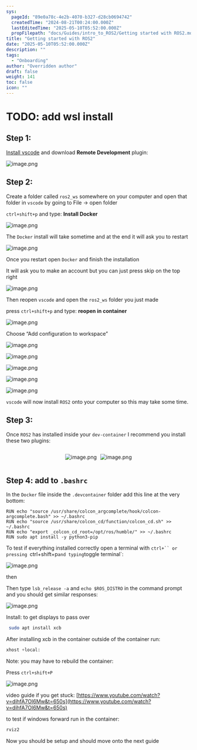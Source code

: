 ```yaml
---
sys:
  pageId: "89e0a78c-4e2b-4070-b327-d28cb0694742"
  createdTime: "2024-08-21T00:24:00.000Z"
  lastEditedTime: "2025-05-10T05:52:00.000Z"
  propFilepath: "docs/Guides/intro_to_ROS2/Getting started with ROS2.md"
title: "Getting started with ROS2"
date: "2025-05-10T05:52:00.000Z"
description: ""
tags:
  - "Onboarding"
author: "Overridden author"
draft: false
weight: 141
toc: false
icon: ""
---
```


# TODO: add wsl install

## Step 1:

[Install vscode](https://code.visualstudio.com/download) and download **Remote Development** plugin:

![image.png](https://prod-files-secure.s3.us-west-2.amazonaws.com/d518164a-d88e-44d1-a4ee-3adb3bd8bce0/efb52993-1881-4a40-b95e-6f020334f022/image.png?X-Amz-Algorithm=AWS4-HMAC-SHA256&X-Amz-Content-Sha256=UNSIGNED-PAYLOAD&X-Amz-Credential=ASIAZI2LB46634XBEETQ%2F20250523%2Fus-west-2%2Fs3%2Faws4_request&X-Amz-Date=20250523T140845Z&X-Amz-Expires=3600&X-Amz-Security-Token=IQoJb3JpZ2luX2VjEDYaCXVzLXdlc3QtMiJHMEUCIEYTS%2FpF1ExSLXj6Z7mxicNQGXNr34NVqLG9niCqQQuUAiEA4yGvza3dpcU6Fq5vPhRa5G%2BN%2BBxAJIqmiHn4eUYMys4qiAQI7%2F%2F%2F%2F%2F%2F%2F%2F%2F%2F%2FARAAGgw2Mzc0MjMxODM4MDUiDBChudUckav0EYRoUSrcA6uribxyRczRKdGulNw%2F3iWgcOA38Y%2FVgNecpO1%2FZYYfiOCnDGHowYIA2tewyfm5ycTmfjVKcdpL6uFuaf5IWPggNmmGKQBWY8hhFG5JA1nRFDEC9l9DNsjgLThvUB1MS40DgbTHoaKCRCgWWdrdckmQVUBU4tVh1sfbzMuRkuEf3XV4mVGDovun%2FRFDzUVIZco5pqrrD%2BmLXlo3%2F5GneLn2UJdtqK5JCUFdSS7NY%2B%2Fn9yKQOK40O%2FrFjua2%2FUrnXEbKix7EjabwAMDk8yvjA%2FLlliCe87HZaueLTvKA9SCPhBDnRRfgjKtJPZaVstGIUP%2BUSb1cRHv%2BuVvVXncxF4P8DoA4SsrzD3OQ64kPEwTcmRYk1TndEhsFa2Oe9vcVgLQ%2FnWszvjhgg7qs5bVc2BvPCjd2OjuVd9r67ReY%2FONFJRP5g6KDyFeh%2Bk%2BIs4cBBpBAihWHqRBNgAudjH8yjzGs%2FByGkbLrXp0Sm%2F5XAEV1mQzpQz8ZlJmO0M2MYcywKFYL0SVSblJr1YbqdZrvSZQcuAtwBHSHgfMLu5zW%2F96itvHx3w9Ix2DXDRNMZZInTVykGubwH4Xnsuv3n3n8cMriFXUy1rNtrI8U7APyI8Hi0795KP4hGBXNE7p3MMrxwcEGOqUB%2BCHIJ%2FESOW8CtArw1Bwh1FuTV9VIWQMKbM7xsjd8NbFZUt7HPHx6lkvXAEE1%2BRM8j1iqldxKhrIno8Mgn44aN4wbiyOoWM4793K%2BY7EpxM9bw3nZO9fLCekSlFcuf76l407%2Bz7PCM529t%2BWlslm8LtIcsqGidsh%2BZvzwunEfkd8fU9IrbEQRrSPA3P%2BdVnzdGKJGhn4dV4dK3QlzdSIk2bCG5lhF&X-Amz-Signature=416d7a185f763ee2bd281f58b5edd5ed800057db6260221f5abf053a89fe4c59&X-Amz-SignedHeaders=host&x-id=GetObject)

## Step 2:

Create a folder called `ros2_ws` somewhere on your computer and open that folder in `vscode` by going to File → open folder 

`ctrl+shift+p` and type: **Install Docker**

![image.png](https://prod-files-secure.s3.us-west-2.amazonaws.com/d518164a-d88e-44d1-a4ee-3adb3bd8bce0/2269dc0e-1cd5-47ff-bceb-c04ad9b2eab0/image.png?X-Amz-Algorithm=AWS4-HMAC-SHA256&X-Amz-Content-Sha256=UNSIGNED-PAYLOAD&X-Amz-Credential=ASIAZI2LB46634XBEETQ%2F20250523%2Fus-west-2%2Fs3%2Faws4_request&X-Amz-Date=20250523T140845Z&X-Amz-Expires=3600&X-Amz-Security-Token=IQoJb3JpZ2luX2VjEDYaCXVzLXdlc3QtMiJHMEUCIEYTS%2FpF1ExSLXj6Z7mxicNQGXNr34NVqLG9niCqQQuUAiEA4yGvza3dpcU6Fq5vPhRa5G%2BN%2BBxAJIqmiHn4eUYMys4qiAQI7%2F%2F%2F%2F%2F%2F%2F%2F%2F%2F%2FARAAGgw2Mzc0MjMxODM4MDUiDBChudUckav0EYRoUSrcA6uribxyRczRKdGulNw%2F3iWgcOA38Y%2FVgNecpO1%2FZYYfiOCnDGHowYIA2tewyfm5ycTmfjVKcdpL6uFuaf5IWPggNmmGKQBWY8hhFG5JA1nRFDEC9l9DNsjgLThvUB1MS40DgbTHoaKCRCgWWdrdckmQVUBU4tVh1sfbzMuRkuEf3XV4mVGDovun%2FRFDzUVIZco5pqrrD%2BmLXlo3%2F5GneLn2UJdtqK5JCUFdSS7NY%2B%2Fn9yKQOK40O%2FrFjua2%2FUrnXEbKix7EjabwAMDk8yvjA%2FLlliCe87HZaueLTvKA9SCPhBDnRRfgjKtJPZaVstGIUP%2BUSb1cRHv%2BuVvVXncxF4P8DoA4SsrzD3OQ64kPEwTcmRYk1TndEhsFa2Oe9vcVgLQ%2FnWszvjhgg7qs5bVc2BvPCjd2OjuVd9r67ReY%2FONFJRP5g6KDyFeh%2Bk%2BIs4cBBpBAihWHqRBNgAudjH8yjzGs%2FByGkbLrXp0Sm%2F5XAEV1mQzpQz8ZlJmO0M2MYcywKFYL0SVSblJr1YbqdZrvSZQcuAtwBHSHgfMLu5zW%2F96itvHx3w9Ix2DXDRNMZZInTVykGubwH4Xnsuv3n3n8cMriFXUy1rNtrI8U7APyI8Hi0795KP4hGBXNE7p3MMrxwcEGOqUB%2BCHIJ%2FESOW8CtArw1Bwh1FuTV9VIWQMKbM7xsjd8NbFZUt7HPHx6lkvXAEE1%2BRM8j1iqldxKhrIno8Mgn44aN4wbiyOoWM4793K%2BY7EpxM9bw3nZO9fLCekSlFcuf76l407%2Bz7PCM529t%2BWlslm8LtIcsqGidsh%2BZvzwunEfkd8fU9IrbEQRrSPA3P%2BdVnzdGKJGhn4dV4dK3QlzdSIk2bCG5lhF&X-Amz-Signature=653615d245ac6f5d7e6c324f527c9fb49dc8ddacac929d6b7a5b1af9446fab3a&X-Amz-SignedHeaders=host&x-id=GetObject)

The `Docker` install will take sometime and at the end it will ask you to restart

![image.png](https://prod-files-secure.s3.us-west-2.amazonaws.com/d518164a-d88e-44d1-a4ee-3adb3bd8bce0/ed233f78-be33-4b1f-b89c-9c346c0e961e/image.png?X-Amz-Algorithm=AWS4-HMAC-SHA256&X-Amz-Content-Sha256=UNSIGNED-PAYLOAD&X-Amz-Credential=ASIAZI2LB46634XBEETQ%2F20250523%2Fus-west-2%2Fs3%2Faws4_request&X-Amz-Date=20250523T140845Z&X-Amz-Expires=3600&X-Amz-Security-Token=IQoJb3JpZ2luX2VjEDYaCXVzLXdlc3QtMiJHMEUCIEYTS%2FpF1ExSLXj6Z7mxicNQGXNr34NVqLG9niCqQQuUAiEA4yGvza3dpcU6Fq5vPhRa5G%2BN%2BBxAJIqmiHn4eUYMys4qiAQI7%2F%2F%2F%2F%2F%2F%2F%2F%2F%2F%2FARAAGgw2Mzc0MjMxODM4MDUiDBChudUckav0EYRoUSrcA6uribxyRczRKdGulNw%2F3iWgcOA38Y%2FVgNecpO1%2FZYYfiOCnDGHowYIA2tewyfm5ycTmfjVKcdpL6uFuaf5IWPggNmmGKQBWY8hhFG5JA1nRFDEC9l9DNsjgLThvUB1MS40DgbTHoaKCRCgWWdrdckmQVUBU4tVh1sfbzMuRkuEf3XV4mVGDovun%2FRFDzUVIZco5pqrrD%2BmLXlo3%2F5GneLn2UJdtqK5JCUFdSS7NY%2B%2Fn9yKQOK40O%2FrFjua2%2FUrnXEbKix7EjabwAMDk8yvjA%2FLlliCe87HZaueLTvKA9SCPhBDnRRfgjKtJPZaVstGIUP%2BUSb1cRHv%2BuVvVXncxF4P8DoA4SsrzD3OQ64kPEwTcmRYk1TndEhsFa2Oe9vcVgLQ%2FnWszvjhgg7qs5bVc2BvPCjd2OjuVd9r67ReY%2FONFJRP5g6KDyFeh%2Bk%2BIs4cBBpBAihWHqRBNgAudjH8yjzGs%2FByGkbLrXp0Sm%2F5XAEV1mQzpQz8ZlJmO0M2MYcywKFYL0SVSblJr1YbqdZrvSZQcuAtwBHSHgfMLu5zW%2F96itvHx3w9Ix2DXDRNMZZInTVykGubwH4Xnsuv3n3n8cMriFXUy1rNtrI8U7APyI8Hi0795KP4hGBXNE7p3MMrxwcEGOqUB%2BCHIJ%2FESOW8CtArw1Bwh1FuTV9VIWQMKbM7xsjd8NbFZUt7HPHx6lkvXAEE1%2BRM8j1iqldxKhrIno8Mgn44aN4wbiyOoWM4793K%2BY7EpxM9bw3nZO9fLCekSlFcuf76l407%2Bz7PCM529t%2BWlslm8LtIcsqGidsh%2BZvzwunEfkd8fU9IrbEQRrSPA3P%2BdVnzdGKJGhn4dV4dK3QlzdSIk2bCG5lhF&X-Amz-Signature=82f8e2bbf24049e4dd0a72805513104e2e73a875f608f4631ea64c15d84ea65d&X-Amz-SignedHeaders=host&x-id=GetObject)

Once you restart open `Docker` and finish the installation

It will ask you to make an account but you can just press skip on the top right

![image.png](https://prod-files-secure.s3.us-west-2.amazonaws.com/d518164a-d88e-44d1-a4ee-3adb3bd8bce0/21010ad9-1659-4fd9-9f59-9932a09b2a3d/image.png?X-Amz-Algorithm=AWS4-HMAC-SHA256&X-Amz-Content-Sha256=UNSIGNED-PAYLOAD&X-Amz-Credential=ASIAZI2LB46634XBEETQ%2F20250523%2Fus-west-2%2Fs3%2Faws4_request&X-Amz-Date=20250523T140845Z&X-Amz-Expires=3600&X-Amz-Security-Token=IQoJb3JpZ2luX2VjEDYaCXVzLXdlc3QtMiJHMEUCIEYTS%2FpF1ExSLXj6Z7mxicNQGXNr34NVqLG9niCqQQuUAiEA4yGvza3dpcU6Fq5vPhRa5G%2BN%2BBxAJIqmiHn4eUYMys4qiAQI7%2F%2F%2F%2F%2F%2F%2F%2F%2F%2F%2FARAAGgw2Mzc0MjMxODM4MDUiDBChudUckav0EYRoUSrcA6uribxyRczRKdGulNw%2F3iWgcOA38Y%2FVgNecpO1%2FZYYfiOCnDGHowYIA2tewyfm5ycTmfjVKcdpL6uFuaf5IWPggNmmGKQBWY8hhFG5JA1nRFDEC9l9DNsjgLThvUB1MS40DgbTHoaKCRCgWWdrdckmQVUBU4tVh1sfbzMuRkuEf3XV4mVGDovun%2FRFDzUVIZco5pqrrD%2BmLXlo3%2F5GneLn2UJdtqK5JCUFdSS7NY%2B%2Fn9yKQOK40O%2FrFjua2%2FUrnXEbKix7EjabwAMDk8yvjA%2FLlliCe87HZaueLTvKA9SCPhBDnRRfgjKtJPZaVstGIUP%2BUSb1cRHv%2BuVvVXncxF4P8DoA4SsrzD3OQ64kPEwTcmRYk1TndEhsFa2Oe9vcVgLQ%2FnWszvjhgg7qs5bVc2BvPCjd2OjuVd9r67ReY%2FONFJRP5g6KDyFeh%2Bk%2BIs4cBBpBAihWHqRBNgAudjH8yjzGs%2FByGkbLrXp0Sm%2F5XAEV1mQzpQz8ZlJmO0M2MYcywKFYL0SVSblJr1YbqdZrvSZQcuAtwBHSHgfMLu5zW%2F96itvHx3w9Ix2DXDRNMZZInTVykGubwH4Xnsuv3n3n8cMriFXUy1rNtrI8U7APyI8Hi0795KP4hGBXNE7p3MMrxwcEGOqUB%2BCHIJ%2FESOW8CtArw1Bwh1FuTV9VIWQMKbM7xsjd8NbFZUt7HPHx6lkvXAEE1%2BRM8j1iqldxKhrIno8Mgn44aN4wbiyOoWM4793K%2BY7EpxM9bw3nZO9fLCekSlFcuf76l407%2Bz7PCM529t%2BWlslm8LtIcsqGidsh%2BZvzwunEfkd8fU9IrbEQRrSPA3P%2BdVnzdGKJGhn4dV4dK3QlzdSIk2bCG5lhF&X-Amz-Signature=aadd42ad6463d7725ee84a7627a182f84095225234269e8fc9c53488437f75af&X-Amz-SignedHeaders=host&x-id=GetObject)

Then reopen `vscode` and open the `ros2_ws` folder you just made

press `ctrl+shift+p` and type: **reopen in container**

![image.png](https://prod-files-secure.s3.us-west-2.amazonaws.com/d518164a-d88e-44d1-a4ee-3adb3bd8bce0/4e93b8c2-41ad-488c-8095-c74205196118/image.png?X-Amz-Algorithm=AWS4-HMAC-SHA256&X-Amz-Content-Sha256=UNSIGNED-PAYLOAD&X-Amz-Credential=ASIAZI2LB46634XBEETQ%2F20250523%2Fus-west-2%2Fs3%2Faws4_request&X-Amz-Date=20250523T140845Z&X-Amz-Expires=3600&X-Amz-Security-Token=IQoJb3JpZ2luX2VjEDYaCXVzLXdlc3QtMiJHMEUCIEYTS%2FpF1ExSLXj6Z7mxicNQGXNr34NVqLG9niCqQQuUAiEA4yGvza3dpcU6Fq5vPhRa5G%2BN%2BBxAJIqmiHn4eUYMys4qiAQI7%2F%2F%2F%2F%2F%2F%2F%2F%2F%2F%2FARAAGgw2Mzc0MjMxODM4MDUiDBChudUckav0EYRoUSrcA6uribxyRczRKdGulNw%2F3iWgcOA38Y%2FVgNecpO1%2FZYYfiOCnDGHowYIA2tewyfm5ycTmfjVKcdpL6uFuaf5IWPggNmmGKQBWY8hhFG5JA1nRFDEC9l9DNsjgLThvUB1MS40DgbTHoaKCRCgWWdrdckmQVUBU4tVh1sfbzMuRkuEf3XV4mVGDovun%2FRFDzUVIZco5pqrrD%2BmLXlo3%2F5GneLn2UJdtqK5JCUFdSS7NY%2B%2Fn9yKQOK40O%2FrFjua2%2FUrnXEbKix7EjabwAMDk8yvjA%2FLlliCe87HZaueLTvKA9SCPhBDnRRfgjKtJPZaVstGIUP%2BUSb1cRHv%2BuVvVXncxF4P8DoA4SsrzD3OQ64kPEwTcmRYk1TndEhsFa2Oe9vcVgLQ%2FnWszvjhgg7qs5bVc2BvPCjd2OjuVd9r67ReY%2FONFJRP5g6KDyFeh%2Bk%2BIs4cBBpBAihWHqRBNgAudjH8yjzGs%2FByGkbLrXp0Sm%2F5XAEV1mQzpQz8ZlJmO0M2MYcywKFYL0SVSblJr1YbqdZrvSZQcuAtwBHSHgfMLu5zW%2F96itvHx3w9Ix2DXDRNMZZInTVykGubwH4Xnsuv3n3n8cMriFXUy1rNtrI8U7APyI8Hi0795KP4hGBXNE7p3MMrxwcEGOqUB%2BCHIJ%2FESOW8CtArw1Bwh1FuTV9VIWQMKbM7xsjd8NbFZUt7HPHx6lkvXAEE1%2BRM8j1iqldxKhrIno8Mgn44aN4wbiyOoWM4793K%2BY7EpxM9bw3nZO9fLCekSlFcuf76l407%2Bz7PCM529t%2BWlslm8LtIcsqGidsh%2BZvzwunEfkd8fU9IrbEQRrSPA3P%2BdVnzdGKJGhn4dV4dK3QlzdSIk2bCG5lhF&X-Amz-Signature=5326b0ac84005c3a10c9b1958d8d8ec0c4e9d8f0021402475aa7746dbccf97fd&X-Amz-SignedHeaders=host&x-id=GetObject)

Choose “Add configuration to workspace”

![image.png](https://prod-files-secure.s3.us-west-2.amazonaws.com/d518164a-d88e-44d1-a4ee-3adb3bd8bce0/9560b282-5060-4989-ba37-97e7b2c22476/image.png?X-Amz-Algorithm=AWS4-HMAC-SHA256&X-Amz-Content-Sha256=UNSIGNED-PAYLOAD&X-Amz-Credential=ASIAZI2LB46634XBEETQ%2F20250523%2Fus-west-2%2Fs3%2Faws4_request&X-Amz-Date=20250523T140845Z&X-Amz-Expires=3600&X-Amz-Security-Token=IQoJb3JpZ2luX2VjEDYaCXVzLXdlc3QtMiJHMEUCIEYTS%2FpF1ExSLXj6Z7mxicNQGXNr34NVqLG9niCqQQuUAiEA4yGvza3dpcU6Fq5vPhRa5G%2BN%2BBxAJIqmiHn4eUYMys4qiAQI7%2F%2F%2F%2F%2F%2F%2F%2F%2F%2F%2FARAAGgw2Mzc0MjMxODM4MDUiDBChudUckav0EYRoUSrcA6uribxyRczRKdGulNw%2F3iWgcOA38Y%2FVgNecpO1%2FZYYfiOCnDGHowYIA2tewyfm5ycTmfjVKcdpL6uFuaf5IWPggNmmGKQBWY8hhFG5JA1nRFDEC9l9DNsjgLThvUB1MS40DgbTHoaKCRCgWWdrdckmQVUBU4tVh1sfbzMuRkuEf3XV4mVGDovun%2FRFDzUVIZco5pqrrD%2BmLXlo3%2F5GneLn2UJdtqK5JCUFdSS7NY%2B%2Fn9yKQOK40O%2FrFjua2%2FUrnXEbKix7EjabwAMDk8yvjA%2FLlliCe87HZaueLTvKA9SCPhBDnRRfgjKtJPZaVstGIUP%2BUSb1cRHv%2BuVvVXncxF4P8DoA4SsrzD3OQ64kPEwTcmRYk1TndEhsFa2Oe9vcVgLQ%2FnWszvjhgg7qs5bVc2BvPCjd2OjuVd9r67ReY%2FONFJRP5g6KDyFeh%2Bk%2BIs4cBBpBAihWHqRBNgAudjH8yjzGs%2FByGkbLrXp0Sm%2F5XAEV1mQzpQz8ZlJmO0M2MYcywKFYL0SVSblJr1YbqdZrvSZQcuAtwBHSHgfMLu5zW%2F96itvHx3w9Ix2DXDRNMZZInTVykGubwH4Xnsuv3n3n8cMriFXUy1rNtrI8U7APyI8Hi0795KP4hGBXNE7p3MMrxwcEGOqUB%2BCHIJ%2FESOW8CtArw1Bwh1FuTV9VIWQMKbM7xsjd8NbFZUt7HPHx6lkvXAEE1%2BRM8j1iqldxKhrIno8Mgn44aN4wbiyOoWM4793K%2BY7EpxM9bw3nZO9fLCekSlFcuf76l407%2Bz7PCM529t%2BWlslm8LtIcsqGidsh%2BZvzwunEfkd8fU9IrbEQRrSPA3P%2BdVnzdGKJGhn4dV4dK3QlzdSIk2bCG5lhF&X-Amz-Signature=f0010695918b1093280b5a8ba3bc0014a23593abcc860d8a4927154eddbc3b85&X-Amz-SignedHeaders=host&x-id=GetObject)

![image.png](https://prod-files-secure.s3.us-west-2.amazonaws.com/d518164a-d88e-44d1-a4ee-3adb3bd8bce0/2ee63f81-886b-48e8-a553-dc6e5eac99e4/image.png?X-Amz-Algorithm=AWS4-HMAC-SHA256&X-Amz-Content-Sha256=UNSIGNED-PAYLOAD&X-Amz-Credential=ASIAZI2LB46634XBEETQ%2F20250523%2Fus-west-2%2Fs3%2Faws4_request&X-Amz-Date=20250523T140845Z&X-Amz-Expires=3600&X-Amz-Security-Token=IQoJb3JpZ2luX2VjEDYaCXVzLXdlc3QtMiJHMEUCIEYTS%2FpF1ExSLXj6Z7mxicNQGXNr34NVqLG9niCqQQuUAiEA4yGvza3dpcU6Fq5vPhRa5G%2BN%2BBxAJIqmiHn4eUYMys4qiAQI7%2F%2F%2F%2F%2F%2F%2F%2F%2F%2F%2FARAAGgw2Mzc0MjMxODM4MDUiDBChudUckav0EYRoUSrcA6uribxyRczRKdGulNw%2F3iWgcOA38Y%2FVgNecpO1%2FZYYfiOCnDGHowYIA2tewyfm5ycTmfjVKcdpL6uFuaf5IWPggNmmGKQBWY8hhFG5JA1nRFDEC9l9DNsjgLThvUB1MS40DgbTHoaKCRCgWWdrdckmQVUBU4tVh1sfbzMuRkuEf3XV4mVGDovun%2FRFDzUVIZco5pqrrD%2BmLXlo3%2F5GneLn2UJdtqK5JCUFdSS7NY%2B%2Fn9yKQOK40O%2FrFjua2%2FUrnXEbKix7EjabwAMDk8yvjA%2FLlliCe87HZaueLTvKA9SCPhBDnRRfgjKtJPZaVstGIUP%2BUSb1cRHv%2BuVvVXncxF4P8DoA4SsrzD3OQ64kPEwTcmRYk1TndEhsFa2Oe9vcVgLQ%2FnWszvjhgg7qs5bVc2BvPCjd2OjuVd9r67ReY%2FONFJRP5g6KDyFeh%2Bk%2BIs4cBBpBAihWHqRBNgAudjH8yjzGs%2FByGkbLrXp0Sm%2F5XAEV1mQzpQz8ZlJmO0M2MYcywKFYL0SVSblJr1YbqdZrvSZQcuAtwBHSHgfMLu5zW%2F96itvHx3w9Ix2DXDRNMZZInTVykGubwH4Xnsuv3n3n8cMriFXUy1rNtrI8U7APyI8Hi0795KP4hGBXNE7p3MMrxwcEGOqUB%2BCHIJ%2FESOW8CtArw1Bwh1FuTV9VIWQMKbM7xsjd8NbFZUt7HPHx6lkvXAEE1%2BRM8j1iqldxKhrIno8Mgn44aN4wbiyOoWM4793K%2BY7EpxM9bw3nZO9fLCekSlFcuf76l407%2Bz7PCM529t%2BWlslm8LtIcsqGidsh%2BZvzwunEfkd8fU9IrbEQRrSPA3P%2BdVnzdGKJGhn4dV4dK3QlzdSIk2bCG5lhF&X-Amz-Signature=211dc106e7203b6c73b176390417a4b8799afb57476ab898833aebf2513a944d&X-Amz-SignedHeaders=host&x-id=GetObject)

![image.png](https://prod-files-secure.s3.us-west-2.amazonaws.com/d518164a-d88e-44d1-a4ee-3adb3bd8bce0/ae1580b2-b048-407e-aed9-b584224a7a04/image.png?X-Amz-Algorithm=AWS4-HMAC-SHA256&X-Amz-Content-Sha256=UNSIGNED-PAYLOAD&X-Amz-Credential=ASIAZI2LB46634XBEETQ%2F20250523%2Fus-west-2%2Fs3%2Faws4_request&X-Amz-Date=20250523T140845Z&X-Amz-Expires=3600&X-Amz-Security-Token=IQoJb3JpZ2luX2VjEDYaCXVzLXdlc3QtMiJHMEUCIEYTS%2FpF1ExSLXj6Z7mxicNQGXNr34NVqLG9niCqQQuUAiEA4yGvza3dpcU6Fq5vPhRa5G%2BN%2BBxAJIqmiHn4eUYMys4qiAQI7%2F%2F%2F%2F%2F%2F%2F%2F%2F%2F%2FARAAGgw2Mzc0MjMxODM4MDUiDBChudUckav0EYRoUSrcA6uribxyRczRKdGulNw%2F3iWgcOA38Y%2FVgNecpO1%2FZYYfiOCnDGHowYIA2tewyfm5ycTmfjVKcdpL6uFuaf5IWPggNmmGKQBWY8hhFG5JA1nRFDEC9l9DNsjgLThvUB1MS40DgbTHoaKCRCgWWdrdckmQVUBU4tVh1sfbzMuRkuEf3XV4mVGDovun%2FRFDzUVIZco5pqrrD%2BmLXlo3%2F5GneLn2UJdtqK5JCUFdSS7NY%2B%2Fn9yKQOK40O%2FrFjua2%2FUrnXEbKix7EjabwAMDk8yvjA%2FLlliCe87HZaueLTvKA9SCPhBDnRRfgjKtJPZaVstGIUP%2BUSb1cRHv%2BuVvVXncxF4P8DoA4SsrzD3OQ64kPEwTcmRYk1TndEhsFa2Oe9vcVgLQ%2FnWszvjhgg7qs5bVc2BvPCjd2OjuVd9r67ReY%2FONFJRP5g6KDyFeh%2Bk%2BIs4cBBpBAihWHqRBNgAudjH8yjzGs%2FByGkbLrXp0Sm%2F5XAEV1mQzpQz8ZlJmO0M2MYcywKFYL0SVSblJr1YbqdZrvSZQcuAtwBHSHgfMLu5zW%2F96itvHx3w9Ix2DXDRNMZZInTVykGubwH4Xnsuv3n3n8cMriFXUy1rNtrI8U7APyI8Hi0795KP4hGBXNE7p3MMrxwcEGOqUB%2BCHIJ%2FESOW8CtArw1Bwh1FuTV9VIWQMKbM7xsjd8NbFZUt7HPHx6lkvXAEE1%2BRM8j1iqldxKhrIno8Mgn44aN4wbiyOoWM4793K%2BY7EpxM9bw3nZO9fLCekSlFcuf76l407%2Bz7PCM529t%2BWlslm8LtIcsqGidsh%2BZvzwunEfkd8fU9IrbEQRrSPA3P%2BdVnzdGKJGhn4dV4dK3QlzdSIk2bCG5lhF&X-Amz-Signature=4407e83cb7924af391e4401ac823bb7b9eb0fc394b60d59f74a01c422c816806&X-Amz-SignedHeaders=host&x-id=GetObject)

![image.png](https://prod-files-secure.s3.us-west-2.amazonaws.com/d518164a-d88e-44d1-a4ee-3adb3bd8bce0/53255b28-f75e-430f-b9e3-c0ac8577e42b/image.png?X-Amz-Algorithm=AWS4-HMAC-SHA256&X-Amz-Content-Sha256=UNSIGNED-PAYLOAD&X-Amz-Credential=ASIAZI2LB46634XBEETQ%2F20250523%2Fus-west-2%2Fs3%2Faws4_request&X-Amz-Date=20250523T140845Z&X-Amz-Expires=3600&X-Amz-Security-Token=IQoJb3JpZ2luX2VjEDYaCXVzLXdlc3QtMiJHMEUCIEYTS%2FpF1ExSLXj6Z7mxicNQGXNr34NVqLG9niCqQQuUAiEA4yGvza3dpcU6Fq5vPhRa5G%2BN%2BBxAJIqmiHn4eUYMys4qiAQI7%2F%2F%2F%2F%2F%2F%2F%2F%2F%2F%2FARAAGgw2Mzc0MjMxODM4MDUiDBChudUckav0EYRoUSrcA6uribxyRczRKdGulNw%2F3iWgcOA38Y%2FVgNecpO1%2FZYYfiOCnDGHowYIA2tewyfm5ycTmfjVKcdpL6uFuaf5IWPggNmmGKQBWY8hhFG5JA1nRFDEC9l9DNsjgLThvUB1MS40DgbTHoaKCRCgWWdrdckmQVUBU4tVh1sfbzMuRkuEf3XV4mVGDovun%2FRFDzUVIZco5pqrrD%2BmLXlo3%2F5GneLn2UJdtqK5JCUFdSS7NY%2B%2Fn9yKQOK40O%2FrFjua2%2FUrnXEbKix7EjabwAMDk8yvjA%2FLlliCe87HZaueLTvKA9SCPhBDnRRfgjKtJPZaVstGIUP%2BUSb1cRHv%2BuVvVXncxF4P8DoA4SsrzD3OQ64kPEwTcmRYk1TndEhsFa2Oe9vcVgLQ%2FnWszvjhgg7qs5bVc2BvPCjd2OjuVd9r67ReY%2FONFJRP5g6KDyFeh%2Bk%2BIs4cBBpBAihWHqRBNgAudjH8yjzGs%2FByGkbLrXp0Sm%2F5XAEV1mQzpQz8ZlJmO0M2MYcywKFYL0SVSblJr1YbqdZrvSZQcuAtwBHSHgfMLu5zW%2F96itvHx3w9Ix2DXDRNMZZInTVykGubwH4Xnsuv3n3n8cMriFXUy1rNtrI8U7APyI8Hi0795KP4hGBXNE7p3MMrxwcEGOqUB%2BCHIJ%2FESOW8CtArw1Bwh1FuTV9VIWQMKbM7xsjd8NbFZUt7HPHx6lkvXAEE1%2BRM8j1iqldxKhrIno8Mgn44aN4wbiyOoWM4793K%2BY7EpxM9bw3nZO9fLCekSlFcuf76l407%2Bz7PCM529t%2BWlslm8LtIcsqGidsh%2BZvzwunEfkd8fU9IrbEQRrSPA3P%2BdVnzdGKJGhn4dV4dK3QlzdSIk2bCG5lhF&X-Amz-Signature=4d084da1cd108c91e19cfbf6e6c2b38612151ff8a7e70e192eeef119aebd9ea7&X-Amz-SignedHeaders=host&x-id=GetObject)

![image.png](https://prod-files-secure.s3.us-west-2.amazonaws.com/d518164a-d88e-44d1-a4ee-3adb3bd8bce0/7c562767-5af9-4ffb-97d1-327bcdf4ee00/image.png?X-Amz-Algorithm=AWS4-HMAC-SHA256&X-Amz-Content-Sha256=UNSIGNED-PAYLOAD&X-Amz-Credential=ASIAZI2LB46634XBEETQ%2F20250523%2Fus-west-2%2Fs3%2Faws4_request&X-Amz-Date=20250523T140845Z&X-Amz-Expires=3600&X-Amz-Security-Token=IQoJb3JpZ2luX2VjEDYaCXVzLXdlc3QtMiJHMEUCIEYTS%2FpF1ExSLXj6Z7mxicNQGXNr34NVqLG9niCqQQuUAiEA4yGvza3dpcU6Fq5vPhRa5G%2BN%2BBxAJIqmiHn4eUYMys4qiAQI7%2F%2F%2F%2F%2F%2F%2F%2F%2F%2F%2FARAAGgw2Mzc0MjMxODM4MDUiDBChudUckav0EYRoUSrcA6uribxyRczRKdGulNw%2F3iWgcOA38Y%2FVgNecpO1%2FZYYfiOCnDGHowYIA2tewyfm5ycTmfjVKcdpL6uFuaf5IWPggNmmGKQBWY8hhFG5JA1nRFDEC9l9DNsjgLThvUB1MS40DgbTHoaKCRCgWWdrdckmQVUBU4tVh1sfbzMuRkuEf3XV4mVGDovun%2FRFDzUVIZco5pqrrD%2BmLXlo3%2F5GneLn2UJdtqK5JCUFdSS7NY%2B%2Fn9yKQOK40O%2FrFjua2%2FUrnXEbKix7EjabwAMDk8yvjA%2FLlliCe87HZaueLTvKA9SCPhBDnRRfgjKtJPZaVstGIUP%2BUSb1cRHv%2BuVvVXncxF4P8DoA4SsrzD3OQ64kPEwTcmRYk1TndEhsFa2Oe9vcVgLQ%2FnWszvjhgg7qs5bVc2BvPCjd2OjuVd9r67ReY%2FONFJRP5g6KDyFeh%2Bk%2BIs4cBBpBAihWHqRBNgAudjH8yjzGs%2FByGkbLrXp0Sm%2F5XAEV1mQzpQz8ZlJmO0M2MYcywKFYL0SVSblJr1YbqdZrvSZQcuAtwBHSHgfMLu5zW%2F96itvHx3w9Ix2DXDRNMZZInTVykGubwH4Xnsuv3n3n8cMriFXUy1rNtrI8U7APyI8Hi0795KP4hGBXNE7p3MMrxwcEGOqUB%2BCHIJ%2FESOW8CtArw1Bwh1FuTV9VIWQMKbM7xsjd8NbFZUt7HPHx6lkvXAEE1%2BRM8j1iqldxKhrIno8Mgn44aN4wbiyOoWM4793K%2BY7EpxM9bw3nZO9fLCekSlFcuf76l407%2Bz7PCM529t%2BWlslm8LtIcsqGidsh%2BZvzwunEfkd8fU9IrbEQRrSPA3P%2BdVnzdGKJGhn4dV4dK3QlzdSIk2bCG5lhF&X-Amz-Signature=eb29bd69cab705dc9651d404dc733fa53bf05e5d2d1120de13b46ab8fb2a5bba&X-Amz-SignedHeaders=host&x-id=GetObject)

`vscode` will now install `ROS2` onto your computer so this may take some time.

## Step 3:

Once `ROS2` has installed inside your `dev-container` I recommend you install these two plugins:

<div style="display: flex;flex-direction: row; column-gap:10px; max-width: 630px;justify-content: center;">
<div>

![image.png](https://prod-files-secure.s3.us-west-2.amazonaws.com/d518164a-d88e-44d1-a4ee-3adb3bd8bce0/3fc3d550-5a54-4ba1-ba6b-faa01cdb7369/image.png?X-Amz-Algorithm=AWS4-HMAC-SHA256&X-Amz-Content-Sha256=UNSIGNED-PAYLOAD&X-Amz-Credential=ASIAZI2LB466QTKTW6FM%2F20250523%2Fus-west-2%2Fs3%2Faws4_request&X-Amz-Date=20250523T140847Z&X-Amz-Expires=3600&X-Amz-Security-Token=IQoJb3JpZ2luX2VjEDYaCXVzLXdlc3QtMiJHMEUCIGSp%2FtgwgEvkKWI8rnKDXVtjKYUByc3ERV%2BLEVNNOxnjAiEAsTuVkoQfIoYGTWCN6KaEPLrT0tzH1YLHkrx%2FU%2FwNPd0qiAQI7%2F%2F%2F%2F%2F%2F%2F%2F%2F%2F%2FARAAGgw2Mzc0MjMxODM4MDUiDHM5xnLFlMFozeBhkSrcA8VpsaaGRS6CFUNZVBCm%2FJPeG4eirV1PLndyQ4QjrFeRpxuJUbhqP67SVKo3ARbYMKq4%2Fyrtkn7XGD5kvqSWoY15azpkSUe8veWrNOVpR6txSOzc2E7tbb5s1IjQ5WxYXCFV9yQ3lEWhmr5W9nyXZ%2FoQyrfGhkol33jNYJ%2BWnPRfbz7sZUdvuMvvdgmcgQaCQS0uUwoc721Xu7PWvZrvoX4sBGBcvrr1EZwktU3ZXXZlxhunMSQlvktGSCEUhQ7jv7oyjVcZxHUf8zU8l6k4egsLU6iPbfHr%2BMHxXy7sxIPxPzH%2FlH3TUEjBfq9eckuHSwSoR5KHBrkN5kdTmmhP6NObZGZwaBLo0PdRoi7q6pJrzQ6ApuXBZteH6fd2KYjnQSdEBIx7LQt5iJK5kuBAmSqqXEKkRFmV%2FwOlcryAT094WJZ07rtsl0Rn2hqStPYuKlIvt6Vh2pTbJ9PcmigS7S3aj2OuA7kJyTPt9RFGDuv%2BXuhLWbzl6zUAsaoQtHQH3C491PqNDkoRtiUwd%2BfeV032iaLh5fEiXM%2BcPWKeYbBVsT9r9CJ9EpTqadIKKRR6kZzTj7fC8BVI1dIFn8EDaL%2F%2F%2Bm1rL7hOaMCRwUkMHL4ibXkLhuEGhT70q8JqMLnxwcEGOqUB2JcByeB4CyT8NasIAh7GihuIWKByPnM54o18LJ4354JUivPZRaE%2FZcggcoC5INaIMXdyMexoY%2FkKvh5%2FzEnvEgy3W3zl0FnD1P33anYBGIWH9xtblim%2FfOiUZihvzeunS3O4G7R6v%2FdlMgBM5wL70FEpIsVTolvrtyG5FXIlTlKbHXIsC5Z7Rt1yzdfB7ECD%2BdXEM8MpzO1Uhx7fGVDcu7eORt7d&X-Amz-Signature=89c35a10d014563e93fdc93fa160a6a8d052af28a648e636888efa3e5077a669&X-Amz-SignedHeaders=host&x-id=GetObject)

</div>
<div>

![image.png](https://prod-files-secure.s3.us-west-2.amazonaws.com/d518164a-d88e-44d1-a4ee-3adb3bd8bce0/d994cc66-13c2-4093-a5a3-f84cf4601a82/image.png?X-Amz-Algorithm=AWS4-HMAC-SHA256&X-Amz-Content-Sha256=UNSIGNED-PAYLOAD&X-Amz-Credential=ASIAZI2LB4664FT4ZVFU%2F20250523%2Fus-west-2%2Fs3%2Faws4_request&X-Amz-Date=20250523T140847Z&X-Amz-Expires=3600&X-Amz-Security-Token=IQoJb3JpZ2luX2VjEDYaCXVzLXdlc3QtMiJHMEUCICYruRgSecFVeokaXAF%2FzbM1gwPKTe%2BOZGWwwaL%2BzoUtAiEA9gPyRJtQ%2F%2BBnsJ6CXEnE6wrjbd0%2FERC16m2%2Bg0%2FiBawqiAQI7v%2F%2F%2F%2F%2F%2F%2F%2F%2F%2FARAAGgw2Mzc0MjMxODM4MDUiDG2VbRp5lMXS1SOwxCrcA501EISiut1CBTbqXtLb4gb%2BwQ2EpKqsB%2FezQk9vrK3hEVJCBTMsapx0OGkRL4r5n3go%2FNVnPyYTRYcJvXU8xPj6YjHP5JssBD%2FYK1LaQ%2BZ9Qgsi8rwhEIB0M4zffctl4oaxqiNW8swrf8LMUTCbbY8906i07iprYAJzQM%2Bi5whBenfJBMz7u04Yc2k3EY3au%2B1MLvx3q%2BXbJ0nbv128ylnLkiHCUoboPJ2uOW1jvr8vM1p65a4kx8OyDsTxtkPCz7pKAtRjvlRNekrKZAgDtLPqzRFimFJDWc1faHFi0MTEYkEVBHMYhwcMHlnGriapBERhklmDWOIfy5AKSxx2Q8Frl5V%2FQSMSCS7Xh5LWGpECTkKpm2agEpTUOApOfzcoKtxXb0Snr4XDspic7F9Px3zbkSSFSiruPszQ%2B6G5ALtdbQsghhppW5yR6gPRi4Z35cWR%2FLQpRkYOlwxhJ89mqrf5lRui6D%2FRDbWyI6DfwTRF4OEsVEOCs0xT86IjsCJmnjfClpi2%2BZQRmSOmCMms0BRmvegu8xuYjl71cMbB1KoidyKwMH5sUa6%2F7AdzcF6RW9CPDk6%2Fp6hcsDRv2QAGVg748bsFcNVUrS6z9xJ%2BcxtrIX7A5XijZT8TwwCgML7ywcEGOqUBtGVvbr7rK5kr791LrmfyiNdoHnE1mM7Vf2rHkwwlIJzgBEdsrl0bibbMk3VHMVi%2FXiLTcYmsbxtagLrGti7P6Zr7TNqvM5j9ZSYDv3GVSfQyOKk8RATvcMEPc7G8QDzikmT8OQvE%2B7oYU5fibEI9gWKyYX2ax6Gyhhdzi7fzFrrrAtT%2BOZR87Kn51N2nXdQMKiB0RZlRHp5rdR6rvxgT3BkvoTUn&X-Amz-Signature=e2e64f8c15efa4244367b85ef55ff3ad283a472c5d935357f477ec941aba58a6&X-Amz-SignedHeaders=host&x-id=GetObject)

</div>
</div>

## Step 4: add to `.bashrc`

In the `Docker` file inside the `.devcontainer` folder add this line at the very bottom: 

```docker
RUN echo "source /usr/share/colcon_argcomplete/hook/colcon-argcomplete.bash" >> ~/.bashrc
RUN echo "source /usr/share/colcon_cd/function/colcon_cd.sh" >> ~/.bashrc
RUN echo "export _colcon_cd_root=/opt/ros/humble/" >> ~/.bashrc
RUN sudo apt install -y python3-pip 
```

To test if everything installed correctly open a terminal with `ctrl+`` or pressing `ctrl+shift+p` and typing `toggle terminal`:

![image.png](https://prod-files-secure.s3.us-west-2.amazonaws.com/d518164a-d88e-44d1-a4ee-3adb3bd8bce0/6a4943d8-b04e-4c02-9a58-775f3384d1a5/image.png?X-Amz-Algorithm=AWS4-HMAC-SHA256&X-Amz-Content-Sha256=UNSIGNED-PAYLOAD&X-Amz-Credential=ASIAZI2LB46634XBEETQ%2F20250523%2Fus-west-2%2Fs3%2Faws4_request&X-Amz-Date=20250523T140845Z&X-Amz-Expires=3600&X-Amz-Security-Token=IQoJb3JpZ2luX2VjEDYaCXVzLXdlc3QtMiJHMEUCIEYTS%2FpF1ExSLXj6Z7mxicNQGXNr34NVqLG9niCqQQuUAiEA4yGvza3dpcU6Fq5vPhRa5G%2BN%2BBxAJIqmiHn4eUYMys4qiAQI7%2F%2F%2F%2F%2F%2F%2F%2F%2F%2F%2FARAAGgw2Mzc0MjMxODM4MDUiDBChudUckav0EYRoUSrcA6uribxyRczRKdGulNw%2F3iWgcOA38Y%2FVgNecpO1%2FZYYfiOCnDGHowYIA2tewyfm5ycTmfjVKcdpL6uFuaf5IWPggNmmGKQBWY8hhFG5JA1nRFDEC9l9DNsjgLThvUB1MS40DgbTHoaKCRCgWWdrdckmQVUBU4tVh1sfbzMuRkuEf3XV4mVGDovun%2FRFDzUVIZco5pqrrD%2BmLXlo3%2F5GneLn2UJdtqK5JCUFdSS7NY%2B%2Fn9yKQOK40O%2FrFjua2%2FUrnXEbKix7EjabwAMDk8yvjA%2FLlliCe87HZaueLTvKA9SCPhBDnRRfgjKtJPZaVstGIUP%2BUSb1cRHv%2BuVvVXncxF4P8DoA4SsrzD3OQ64kPEwTcmRYk1TndEhsFa2Oe9vcVgLQ%2FnWszvjhgg7qs5bVc2BvPCjd2OjuVd9r67ReY%2FONFJRP5g6KDyFeh%2Bk%2BIs4cBBpBAihWHqRBNgAudjH8yjzGs%2FByGkbLrXp0Sm%2F5XAEV1mQzpQz8ZlJmO0M2MYcywKFYL0SVSblJr1YbqdZrvSZQcuAtwBHSHgfMLu5zW%2F96itvHx3w9Ix2DXDRNMZZInTVykGubwH4Xnsuv3n3n8cMriFXUy1rNtrI8U7APyI8Hi0795KP4hGBXNE7p3MMrxwcEGOqUB%2BCHIJ%2FESOW8CtArw1Bwh1FuTV9VIWQMKbM7xsjd8NbFZUt7HPHx6lkvXAEE1%2BRM8j1iqldxKhrIno8Mgn44aN4wbiyOoWM4793K%2BY7EpxM9bw3nZO9fLCekSlFcuf76l407%2Bz7PCM529t%2BWlslm8LtIcsqGidsh%2BZvzwunEfkd8fU9IrbEQRrSPA3P%2BdVnzdGKJGhn4dV4dK3QlzdSIk2bCG5lhF&X-Amz-Signature=d4e7c5969d5ebe138bcba7ef1074cf28cf5f0f39c8c329ce0db0ad5de2c9aa84&X-Amz-SignedHeaders=host&x-id=GetObject)

then 

Then type `lsb_release -a` and `echo $ROS_DISTRO` in the command prompt and you should get similar responses:

![image.png](https://prod-files-secure.s3.us-west-2.amazonaws.com/d518164a-d88e-44d1-a4ee-3adb3bd8bce0/3e635dec-a805-4e85-8b9e-d000e5b71a4e/image.png?X-Amz-Algorithm=AWS4-HMAC-SHA256&X-Amz-Content-Sha256=UNSIGNED-PAYLOAD&X-Amz-Credential=ASIAZI2LB46634XBEETQ%2F20250523%2Fus-west-2%2Fs3%2Faws4_request&X-Amz-Date=20250523T140845Z&X-Amz-Expires=3600&X-Amz-Security-Token=IQoJb3JpZ2luX2VjEDYaCXVzLXdlc3QtMiJHMEUCIEYTS%2FpF1ExSLXj6Z7mxicNQGXNr34NVqLG9niCqQQuUAiEA4yGvza3dpcU6Fq5vPhRa5G%2BN%2BBxAJIqmiHn4eUYMys4qiAQI7%2F%2F%2F%2F%2F%2F%2F%2F%2F%2F%2FARAAGgw2Mzc0MjMxODM4MDUiDBChudUckav0EYRoUSrcA6uribxyRczRKdGulNw%2F3iWgcOA38Y%2FVgNecpO1%2FZYYfiOCnDGHowYIA2tewyfm5ycTmfjVKcdpL6uFuaf5IWPggNmmGKQBWY8hhFG5JA1nRFDEC9l9DNsjgLThvUB1MS40DgbTHoaKCRCgWWdrdckmQVUBU4tVh1sfbzMuRkuEf3XV4mVGDovun%2FRFDzUVIZco5pqrrD%2BmLXlo3%2F5GneLn2UJdtqK5JCUFdSS7NY%2B%2Fn9yKQOK40O%2FrFjua2%2FUrnXEbKix7EjabwAMDk8yvjA%2FLlliCe87HZaueLTvKA9SCPhBDnRRfgjKtJPZaVstGIUP%2BUSb1cRHv%2BuVvVXncxF4P8DoA4SsrzD3OQ64kPEwTcmRYk1TndEhsFa2Oe9vcVgLQ%2FnWszvjhgg7qs5bVc2BvPCjd2OjuVd9r67ReY%2FONFJRP5g6KDyFeh%2Bk%2BIs4cBBpBAihWHqRBNgAudjH8yjzGs%2FByGkbLrXp0Sm%2F5XAEV1mQzpQz8ZlJmO0M2MYcywKFYL0SVSblJr1YbqdZrvSZQcuAtwBHSHgfMLu5zW%2F96itvHx3w9Ix2DXDRNMZZInTVykGubwH4Xnsuv3n3n8cMriFXUy1rNtrI8U7APyI8Hi0795KP4hGBXNE7p3MMrxwcEGOqUB%2BCHIJ%2FESOW8CtArw1Bwh1FuTV9VIWQMKbM7xsjd8NbFZUt7HPHx6lkvXAEE1%2BRM8j1iqldxKhrIno8Mgn44aN4wbiyOoWM4793K%2BY7EpxM9bw3nZO9fLCekSlFcuf76l407%2Bz7PCM529t%2BWlslm8LtIcsqGidsh%2BZvzwunEfkd8fU9IrbEQRrSPA3P%2BdVnzdGKJGhn4dV4dK3QlzdSIk2bCG5lhF&X-Amz-Signature=c052b9652b8c74a295306ed5d69f244b1dee7c8da3b0872eefc2a5447cb5aab5&X-Amz-SignedHeaders=host&x-id=GetObject)

Install:  to get displays to pass over

```bash
 sudo apt install xcb
```

After installing xcb in the container outside of the container run:

```python
xhost +local:
```

Note: you may have to rebuild the container:

Press `ctrl+shift+P`

![image.png](https://prod-files-secure.s3.us-west-2.amazonaws.com/d518164a-d88e-44d1-a4ee-3adb3bd8bce0/6c2be660-2618-4c38-9c26-53554f7a0b7b/image.png?X-Amz-Algorithm=AWS4-HMAC-SHA256&X-Amz-Content-Sha256=UNSIGNED-PAYLOAD&X-Amz-Credential=ASIAZI2LB46634XBEETQ%2F20250523%2Fus-west-2%2Fs3%2Faws4_request&X-Amz-Date=20250523T140845Z&X-Amz-Expires=3600&X-Amz-Security-Token=IQoJb3JpZ2luX2VjEDYaCXVzLXdlc3QtMiJHMEUCIEYTS%2FpF1ExSLXj6Z7mxicNQGXNr34NVqLG9niCqQQuUAiEA4yGvza3dpcU6Fq5vPhRa5G%2BN%2BBxAJIqmiHn4eUYMys4qiAQI7%2F%2F%2F%2F%2F%2F%2F%2F%2F%2F%2FARAAGgw2Mzc0MjMxODM4MDUiDBChudUckav0EYRoUSrcA6uribxyRczRKdGulNw%2F3iWgcOA38Y%2FVgNecpO1%2FZYYfiOCnDGHowYIA2tewyfm5ycTmfjVKcdpL6uFuaf5IWPggNmmGKQBWY8hhFG5JA1nRFDEC9l9DNsjgLThvUB1MS40DgbTHoaKCRCgWWdrdckmQVUBU4tVh1sfbzMuRkuEf3XV4mVGDovun%2FRFDzUVIZco5pqrrD%2BmLXlo3%2F5GneLn2UJdtqK5JCUFdSS7NY%2B%2Fn9yKQOK40O%2FrFjua2%2FUrnXEbKix7EjabwAMDk8yvjA%2FLlliCe87HZaueLTvKA9SCPhBDnRRfgjKtJPZaVstGIUP%2BUSb1cRHv%2BuVvVXncxF4P8DoA4SsrzD3OQ64kPEwTcmRYk1TndEhsFa2Oe9vcVgLQ%2FnWszvjhgg7qs5bVc2BvPCjd2OjuVd9r67ReY%2FONFJRP5g6KDyFeh%2Bk%2BIs4cBBpBAihWHqRBNgAudjH8yjzGs%2FByGkbLrXp0Sm%2F5XAEV1mQzpQz8ZlJmO0M2MYcywKFYL0SVSblJr1YbqdZrvSZQcuAtwBHSHgfMLu5zW%2F96itvHx3w9Ix2DXDRNMZZInTVykGubwH4Xnsuv3n3n8cMriFXUy1rNtrI8U7APyI8Hi0795KP4hGBXNE7p3MMrxwcEGOqUB%2BCHIJ%2FESOW8CtArw1Bwh1FuTV9VIWQMKbM7xsjd8NbFZUt7HPHx6lkvXAEE1%2BRM8j1iqldxKhrIno8Mgn44aN4wbiyOoWM4793K%2BY7EpxM9bw3nZO9fLCekSlFcuf76l407%2Bz7PCM529t%2BWlslm8LtIcsqGidsh%2BZvzwunEfkd8fU9IrbEQRrSPA3P%2BdVnzdGKJGhn4dV4dK3QlzdSIk2bCG5lhF&X-Amz-Signature=6f3a78f61a5be3c76115a1af629fa69b70042c6c29d8304da91c3a4ecfec8a27&X-Amz-SignedHeaders=host&x-id=GetObject)

video guide if you get stuck: [https://www.youtube.com/watch?v=dihfA7Ol6Mw&t=650s](https://www.youtube.com/watch?v=dihfA7Ol6Mw&t=650s)

to test if windows forward run in the container:

```bash
rviz2
```

Now you should be setup and should move onto the next guide 
